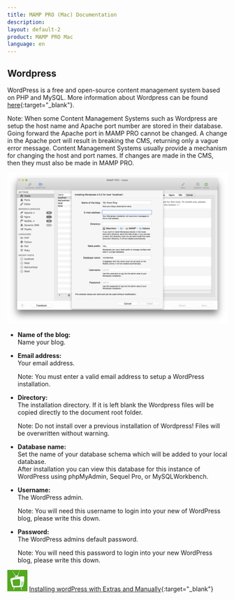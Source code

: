 ```yaml
---
title: MAMP PRO (Mac) Documentation
description: 
layout: default-2
product: MAMP PRO Mac
language: en
---
```


## Wordpress

WordPress is a free and open-source content management system based on PHP and MySQL. More information about Wordpress can be found [here](https://www.wordpress.org){:target="_blank"}.


<div class="alert" role="alert">
Note: When some Content Management Systems such as Wordpress are setup the host name and Apache port number are stored in their database. Going forward the Apache port in MAMP PRO cannot be changed. A change in the Apache port will result in breaking the CMS, returning only a vague error message. Content Management Systems usually provide a mechanism for changing the host and port names. If changes are made in the CMS, then they must also be made in MAMP PRO.
</div>


![MAMP](WordPress.png)

*  **Name of the blog:**  
   Name your blog.

*  **Email address:**  
   Your email address.  
   <div class="alert" role="alert"> 
   Note: You must enter a valid email address to setup a WordPress installation.
   </div>

*  **Directory:**  
   The installation directory. If it is left blank the Wordpress files will be copied directly to the document root folder.  
   <div class="alert" role="alert">    
   Note: Do not install over a previous installation of Wordpress! Files will be overwritten without warning.  
   </div>

*  **Database name:**  
   Set the name of your database schema which will be added to your local database.  
   After installation you can view this database for this instance of WordPress using phpMyAdmin, Sequel Pro, or           MySQLWorkbench. 
 
*  **Username:**  
   The WordPress admin.
   <div class="alert" role="alert"> 
   Note: You will need this username to login into your new of WordPress blog, please write this down.
   </div>

*  **Password:**  
   The WordPress admins default password.  
   <div class="alert" role="alert"> 
   Note: You will need this password to login into your new WordPress blog, please write this down.
   </div>

![MAMP](../../../../Videos/MAMPtv.png) [Installing wordPress with Extras and Manually](https://www.youtube.com/watch?v=6rMFZa2TOjg){:target="_blank"}



